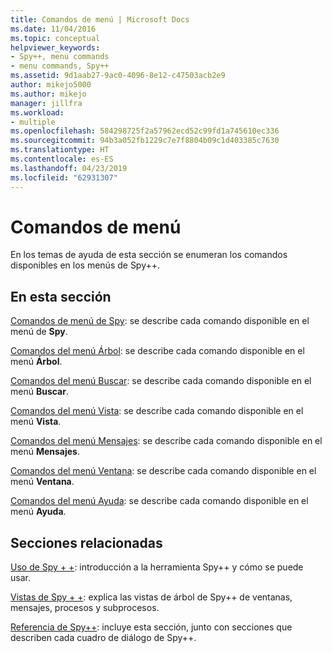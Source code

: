 ```yaml
---
title: Comandos de menú | Microsoft Docs
ms.date: 11/04/2016
ms.topic: conceptual
helpviewer_keywords:
- Spy++, menu commands
- menu commands, Spy++
ms.assetid: 9d1aab27-9ac0-4096-8e12-c47503acb2e9
author: mikejo5000
ms.author: mikejo
manager: jillfra
ms.workload:
- multiple
ms.openlocfilehash: 584298725f2a57962ecd52c99fd1a745610ec336
ms.sourcegitcommit: 94b3a052fb1229c7e7f8804b09c1d403385c7630
ms.translationtype: HT
ms.contentlocale: es-ES
ms.lasthandoff: 04/23/2019
ms.locfileid: "62931307"
---
```

# <a name="menu-commands"></a>Comandos de menú
En los temas de ayuda de esta sección se enumeran los comandos disponibles en los menús de Spy++.

## <a name="in-this-section"></a>En esta sección
 [Comandos de menú de Spy](../debugger/spy-menu-commands.md): se describe cada comando disponible en el menú de **Spy**.

 [Comandos del menú Árbol](../debugger/tree-menu-commands.md): se describe cada comando disponible en el menú **Árbol**.

 [Comandos del menú Buscar](../debugger/search-menu-commands.md): se describe cada comando disponible en el menú **Buscar**.

 [Comandos del menú Vista](../debugger/view-menu-commands.md): se describe cada comando disponible en el menú **Vista**.

 [Comandos del menú Mensajes](../debugger/messages-menu-commands.md): se describe cada comando disponible en el menú **Mensajes**.

 [Comandos del menú Ventana](../debugger/window-menu-commands.md): se describe cada comando disponible en el menú **Ventana**.

 [Comandos del menú Ayuda](../debugger/help-menu-commands.md): se describe cada comando disponible en el menú **Ayuda**.

## <a name="related-sections"></a>Secciones relacionadas
 [Uso de Spy + +](../debugger/using-spy-increment.md): introducción a la herramienta Spy++ y cómo se puede usar.

 [Vistas de Spy + +](../debugger/spy-increment-views.md): explica las vistas de árbol de Spy++ de ventanas, mensajes, procesos y subprocesos.

 [Referencia de Spy++](../debugger/spy-increment-reference.md): incluye esta sección, junto con secciones que describen cada cuadro de diálogo de Spy++.